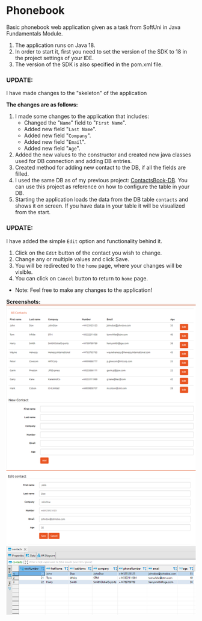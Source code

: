 # Phonebook

<p>

Basic phonebook web application given as a task from SoftUni in Java Fundamentals Module.</br>


1. The application runs on Java 18.
2. In order to start it, first you need to set the version of the SDK to 18 in the project settings of your IDE.</br>
3. The version of the SDK is also specified in the pom.xml file.</br>

</p>
<p>

### UPDATE:</br>

I have made changes to the "skeleton" of the application 

**The changes are as follows:**
1. I made some changes to the application that includes:
   * Changed the "``Name``" field to "``First Name``".
   * Added new field "``Last Name``".
   * Added new field "``Company``".
   * Added new field "``Email``".
   * Added new field "``Age``".
2. Added the new values to the constructor and created new java classes used for DB connection and adding DB entries.
3. Created method for adding new contact to the DB, if all the fields are filled.
4. I used the same DB as of my previous project: [ContactsBook-DB](https://github.com/NMKrastev/ContactsBook-DB). You can use this project as reference on how to configure the table in your DB.
5. Starting the application loads the data from the DB table ``contacts`` and shows it on screen. If you have data in your table it will be visualized from the start.
</p>

### UPDATE:
I have added the simple ``Edit`` option and functionality behind it.
1. Click on the ``Edit`` button of the contact you wish to change.
2. Change any or multiple values and click Save.
3. You will be redirected to the ``home`` page, where your changes will be visible.
4. You can click on ``Cancel`` button to return to ``home`` page.

* Note: Feel free to make any changes to the application!

**Screenshots:**
![phoneBookScreenshot](https://github.com/NMKrastev/phonebook/blob/dev/screenshots/Phonebook.png?raw=true "phonebook")
![editContactScreenshot](https://github.com/NMKrastev/phonebook/blob/dev/screenshots/editContact.png?raw=true "editContact")
![DBEntryScreenshot](https://github.com/NMKrastev/phonebook/blob/dev/screenshots/DBEntries.PNG?raw=true "DBEntries")